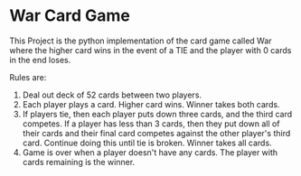 # War Card Game
This Project is the python implementation of the card game called War where the higher card wins in the event of a TIE and the player with 0 cards in the end loses.

Rules are:

1. Deal out deck of 52 cards between two players.
2. Each player plays a card. Higher card wins. Winner takes both cards.
3. If players tie, then each player puts down three cards, and the third
   card competes.
   If a player has less than 3 cards, then they put down all of their cards
   and their final card competes against the other player's third card.
   Continue doing this until tie is broken.
   Winner takes all cards.
4. Game is over when a player doesn't have any cards. The player with
   cards remaining is the winner.
